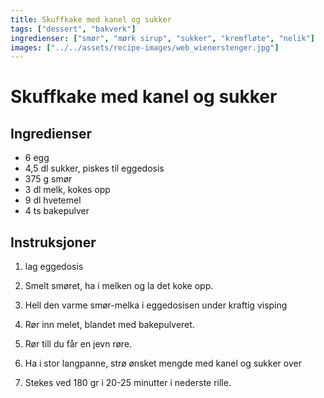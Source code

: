 ```yaml
---
title: Skuffkake med kanel og sukker
tags: ["dessert", "bakverk"]
ingredienser: ["smør", "mørk sirup", "sukker", "kremfløte", "nelik"]
images: ["../../assets/recipe-images/web_wienerstenger.jpg"]
---
```


# Skuffkake med kanel og sukker

## Ingredienser

- 6 egg
- 4,5 dl sukker, piskes til eggedosis
- 375 g smør
- 3 dl melk, kokes opp
- 9 dl hvetemel
- 4 ts bakepulver

## Instruksjoner

1. lag eggedosis

2. Smelt smøret, ha i melken og la det koke opp.

3. Hell den varme smør-melka i eggedosisen under kraftig visping

4. Rør inn melet, blandet med bakepulveret.

5. Rør till du får en jevn røre.

6. Ha i stor langpanne, strø ønsket mengde med kanel og sukker over

7. Stekes ved 180 gr i 20-25 minutter i nederste rille.
